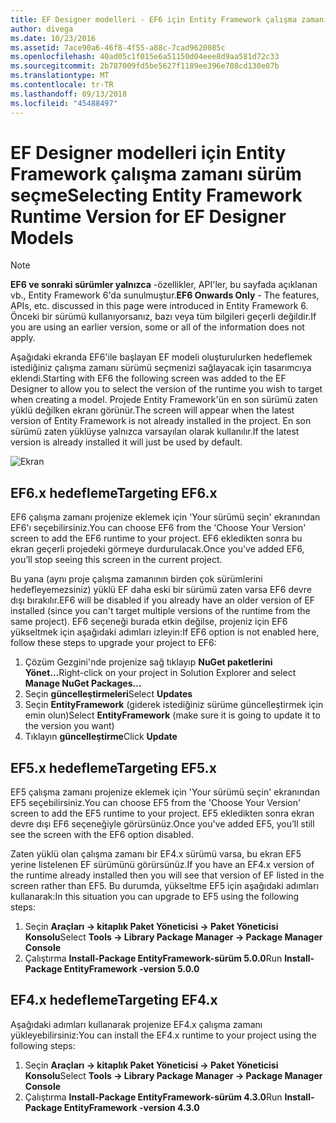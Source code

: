 ```yaml
---
title: EF Designer modelleri - EF6 için Entity Framework çalışma zamanı sürümü seçme
author: divega
ms.date: 10/23/2016
ms.assetid: 7ace90a6-46f8-4f55-a88c-7cad9620085c
ms.openlocfilehash: 40ad05c1f015e6a51150d04eee8d9aa581d72c33
ms.sourcegitcommit: 2b787009fd5be5627f1189ee396e708cd130e07b
ms.translationtype: MT
ms.contentlocale: tr-TR
ms.lasthandoff: 09/13/2018
ms.locfileid: "45488497"
---
```

# <a name="selecting-entity-framework-runtime-version-for-ef-designer-models"></a><span data-ttu-id="a4bec-102">EF Designer modelleri için Entity Framework çalışma zamanı sürüm seçme</span><span class="sxs-lookup"><span data-stu-id="a4bec-102">Selecting Entity Framework Runtime Version for EF Designer Models</span></span>
> [!NOTE]
> <span data-ttu-id="a4bec-103">**EF6 ve sonraki sürümler yalnızca** -özellikler, API'ler, bu sayfada açıklanan vb., Entity Framework 6'da sunulmuştur.</span><span class="sxs-lookup"><span data-stu-id="a4bec-103">**EF6 Onwards Only** - The features, APIs, etc. discussed in this page were introduced in Entity Framework 6.</span></span> <span data-ttu-id="a4bec-104">Önceki bir sürümü kullanıyorsanız, bazı veya tüm bilgileri geçerli değildir.</span><span class="sxs-lookup"><span data-stu-id="a4bec-104">If you are using an earlier version, some or all of the information does not apply.</span></span>

<span data-ttu-id="a4bec-105">Aşağıdaki ekranda EF6'ile başlayan EF modeli oluşturulurken hedeflemek istediğiniz çalışma zamanı sürümü seçmenizi sağlayacak için tasarımcıya eklendi.</span><span class="sxs-lookup"><span data-stu-id="a4bec-105">Starting with EF6 the following screen was added to the EF Designer to allow you to select the version of the runtime you wish to target when creating a model.</span></span> <span data-ttu-id="a4bec-106">Projede Entity Framework'ün en son sürümü zaten yüklü değilken ekranı görünür.</span><span class="sxs-lookup"><span data-stu-id="a4bec-106">The screen will appear when the latest version of Entity Framework is not already installed in the project.</span></span> <span data-ttu-id="a4bec-107">En son sürümü zaten yüklüyse yalnızca varsayılan olarak kullanılır.</span><span class="sxs-lookup"><span data-stu-id="a4bec-107">If the latest version is already installed it will just be used by default.</span></span>

![Ekran](~/ef6/media/screen.png)


## <a name="targeting-ef6x"></a><span data-ttu-id="a4bec-109">EF6.x hedefleme</span><span class="sxs-lookup"><span data-stu-id="a4bec-109">Targeting EF6.x</span></span>

<span data-ttu-id="a4bec-110">EF6 çalışma zamanı projenize eklemek için 'Your sürümü seçin' ekranından EF6'ı seçebilirsiniz.</span><span class="sxs-lookup"><span data-stu-id="a4bec-110">You can choose EF6 from the 'Choose Your Version' screen to add the EF6 runtime to your project.</span></span> <span data-ttu-id="a4bec-111">EF6 ekledikten sonra bu ekran geçerli projedeki görmeye durdurulacak.</span><span class="sxs-lookup"><span data-stu-id="a4bec-111">Once you've added EF6, you’ll stop seeing this screen in the current project.</span></span>

<span data-ttu-id="a4bec-112">Bu yana (aynı proje çalışma zamanının birden çok sürümlerini hedefleyemezsiniz) yüklü EF daha eski bir sürümü zaten varsa EF6 devre dışı bırakılır.</span><span class="sxs-lookup"><span data-stu-id="a4bec-112">EF6 will be disabled if you already have an older version of EF installed (since you can't target multiple versions of the runtime from the same project).</span></span> <span data-ttu-id="a4bec-113">EF6 seçeneği burada etkin değilse, projeniz için EF6 yükseltmek için aşağıdaki adımları izleyin:</span><span class="sxs-lookup"><span data-stu-id="a4bec-113">If EF6 option is not enabled here, follow these steps to upgrade your project to EF6:</span></span>

1.  <span data-ttu-id="a4bec-114">Çözüm Gezgini'nde projenize sağ tıklayıp **NuGet paketlerini Yönet...**</span><span class="sxs-lookup"><span data-stu-id="a4bec-114">Right-click on your project in Solution Explorer and select **Manage NuGet Packages...**</span></span>
2.  <span data-ttu-id="a4bec-115">Seçin **güncelleştirmeleri**</span><span class="sxs-lookup"><span data-stu-id="a4bec-115">Select **Updates**</span></span>
3.  <span data-ttu-id="a4bec-116">Seçin **EntityFramework** (giderek istediğiniz sürüme güncelleştirmek için emin olun)</span><span class="sxs-lookup"><span data-stu-id="a4bec-116">Select **EntityFramework** (make sure it is going to update it to the version you want)</span></span>
4.  <span data-ttu-id="a4bec-117">Tıklayın **güncelleştirme**</span><span class="sxs-lookup"><span data-stu-id="a4bec-117">Click **Update**</span></span>

 

## <a name="targeting-ef5x"></a><span data-ttu-id="a4bec-118">EF5.x hedefleme</span><span class="sxs-lookup"><span data-stu-id="a4bec-118">Targeting EF5.x</span></span>

<span data-ttu-id="a4bec-119">EF5 çalışma zamanı projenize eklemek için 'Your sürümü seçin' ekranından EF5 seçebilirsiniz.</span><span class="sxs-lookup"><span data-stu-id="a4bec-119">You can choose EF5 from the 'Choose Your Version' screen to add the EF5 runtime to your project.</span></span> <span data-ttu-id="a4bec-120">EF5 ekledikten sonra ekran devre dışı EF6 seçeneğiyle görürsünüz.</span><span class="sxs-lookup"><span data-stu-id="a4bec-120">Once you've added EF5, you’ll still see the screen with the EF6 option disabled.</span></span>

<span data-ttu-id="a4bec-121">Zaten yüklü olan çalışma zamanı bir EF4.x sürümü varsa, bu ekran EF5 yerine listelenen EF sürümünü görürsünüz.</span><span class="sxs-lookup"><span data-stu-id="a4bec-121">If you have an EF4.x version of the runtime already installed then you will see that version of EF listed in the screen rather than EF5.</span></span> <span data-ttu-id="a4bec-122">Bu durumda, yükseltme EF5 için aşağıdaki adımları kullanarak:</span><span class="sxs-lookup"><span data-stu-id="a4bec-122">In this situation you can upgrade to EF5 using the following steps:</span></span>

1.  <span data-ttu-id="a4bec-123">Seçin **Araçları -&gt; kitaplık Paket Yöneticisi -&gt; Paket Yöneticisi Konsolu**</span><span class="sxs-lookup"><span data-stu-id="a4bec-123">Select **Tools -&gt; Library Package Manager -&gt; Package Manager Console**</span></span>
2.  <span data-ttu-id="a4bec-124">Çalıştırma **Install-Package EntityFramework-sürüm 5.0.0**</span><span class="sxs-lookup"><span data-stu-id="a4bec-124">Run **Install-Package EntityFramework -version 5.0.0**</span></span>

 

## <a name="targeting-ef4x"></a><span data-ttu-id="a4bec-125">EF4.x hedefleme</span><span class="sxs-lookup"><span data-stu-id="a4bec-125">Targeting EF4.x</span></span>

<span data-ttu-id="a4bec-126">Aşağıdaki adımları kullanarak projenize EF4.x çalışma zamanı yükleyebilirsiniz:</span><span class="sxs-lookup"><span data-stu-id="a4bec-126">You can install the EF4.x runtime to your project using the following steps:</span></span>

1.  <span data-ttu-id="a4bec-127">Seçin **Araçları -&gt; kitaplık Paket Yöneticisi -&gt; Paket Yöneticisi Konsolu**</span><span class="sxs-lookup"><span data-stu-id="a4bec-127">Select **Tools -&gt; Library Package Manager -&gt; Package Manager Console**</span></span>
2.  <span data-ttu-id="a4bec-128">Çalıştırma **Install-Package EntityFramework-sürüm 4.3.0**</span><span class="sxs-lookup"><span data-stu-id="a4bec-128">Run **Install-Package EntityFramework -version 4.3.0**</span></span>
